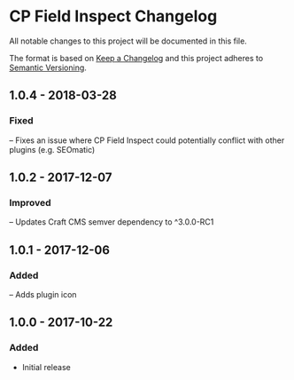 # CP Field Inspect Changelog

All notable changes to this project will be documented in this file.

The format is based on [Keep a Changelog](http://keepachangelog.com/) and this project adheres to [Semantic Versioning](http://semver.org/).

## 1.0.4 - 2018-03-28
### Fixed
– Fixes an issue where CP Field Inspect could potentially conflict with other plugins (e.g. SEOmatic)

## 1.0.2 - 2017-12-07
### Improved
– Updates Craft CMS semver dependency to ^3.0.0-RC1

## 1.0.1 - 2017-12-06
### Added
– Adds plugin icon

## 1.0.0 - 2017-10-22
### Added
- Initial release
